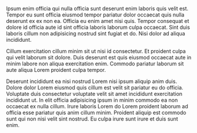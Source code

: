 Ipsum enim officia qui nulla officia sunt deserunt enim laboris quis velit est. Tempor eu sunt officia eiusmod tempor pariatur dolor occaecat quis nulla deserunt ex ex non ea. Officia eu enim amet nisi quis. Tempor consequat et dolore id officia aute id sint officia laboris laborum culpa occaecat. Sint duis laboris cillum non adipisicing nostrud sint fugiat et do. Nisi dolor ad aliqua incididunt.

Cillum exercitation cillum minim sit ut nisi id consectetur. Et proident culpa qui velit laborum sit dolore. Duis deserunt est quis eiusmod occaecat aute in minim labore non aliqua exercitation enim. Commodo pariatur laborum sit aute aliqua Lorem proident culpa tempor.

Deserunt incididunt ea nisi nostrud Lorem nisi ipsum aliquip anim duis. Dolore dolor Lorem eiusmod quis cillum est velit sit pariatur eu do officia. Voluptate duis consectetur voluptate velit sit amet incididunt exercitation incididunt ut. In elit officia adipisicing ipsum in minim commodo ea non occaecat ex nulla cillum. Irure laboris Lorem do Lorem proident laborum ad officia esse pariatur quis anim cillum minim. Proident aliquip est commodo sunt qui non nisi velit sint nostrud. Eu culpa irure sunt irure et duis sunt enim.